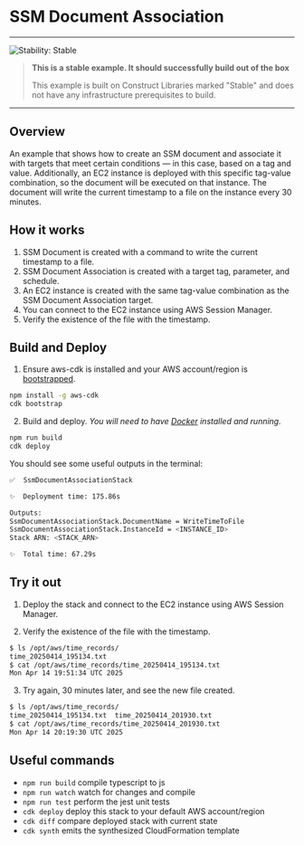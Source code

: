# SSM Document Association

<!--BEGIN STABILITY BANNER-->
---

![Stability: Stable](https://img.shields.io/badge/stability-Stable-success.svg?style=for-the-badge)

> **This is a stable example. It should successfully build out of the box**
>
> This example is built on Construct Libraries marked "Stable" and does not have any infrastructure prerequisites to build.
---
<!--END STABILITY BANNER-->

## Overview

An example that shows how to create an SSM document and associate it with targets that meet certain conditions — in this case, based on a tag and value. Additionally, an EC2 instance is deployed with this specific tag-value combination, so the document will be executed on that instance. The document will write the current timestamp to a file on the instance every 30 minutes.

## How it works

1. SSM Document is created with a command to write the current timestamp to a file.
2. SSM Document Association is created with a target tag, parameter, and schedule.
3. An EC2 instance is created with the same tag-value combination as the SSM Document Association target.
4. You can connect to the EC2 instance using AWS Session Manager.
5. Verify the existence of the file with the timestamp.


## Build and Deploy

1. Ensure aws-cdk is installed and your AWS account/region is [bootstrapped](https://docs.aws.amazon.com/cdk/latest/guide/bootstrapping.html).

```bash
npm install -g aws-cdk
cdk bootstrap
```

2. Build and deploy.
_You will need to have [Docker](https://docs.docker.com/get-docker/) installed and running._

```bash
npm run build
cdk deploy
```

You should see some useful outputs in the terminal:

```bash
✅  SsmDocumentAssociationStack

✨  Deployment time: 175.86s

Outputs:
SsmDocumentAssociationStack.DocumentName = WriteTimeToFile
SsmDocumentAssociationStack.InstanceId = <INSTANCE_ID>
Stack ARN: <STACK_ARN>

✨  Total time: 67.29s
```

## Try it out

1. Deploy the stack and connect to the EC2 instance using AWS Session Manager. 

2. Verify the existence of the file with the timestamp.

```bash
$ ls /opt/aws/time_records/
time_20250414_195134.txt
$ cat /opt/aws/time_records/time_20250414_195134.txt
Mon Apr 14 19:51:34 UTC 2025
```

3. Try again, 30 minutes later, and see the new file created.

```bash
$ ls /opt/aws/time_records/
time_20250414_195134.txt  time_20250414_201930.txt
$ cat /opt/aws/time_records/time_20250414_201930.txt
Mon Apr 14 20:19:30 UTC 2025
```


## Useful commands

 * `npm run build`   compile typescript to js
 * `npm run watch`   watch for changes and compile
 * `npm run test`    perform the jest unit tests
 * `cdk deploy`      deploy this stack to your default AWS account/region
 * `cdk diff`        compare deployed stack with current state
 * `cdk synth`       emits the synthesized CloudFormation template
